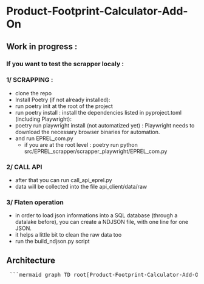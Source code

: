 # Product-Footprint-Calculator-Add-On

## Work in progress :

### If you want to test the scrapper localy : 

### 1/ SCRAPPING :
- clone the repo
- Install Poetry (if not already installed):
- run poetry init at the root of the project
- run poetry install : install the dependencies listed in pyproject.toml (including Playwright): 
- poetry run playwright install (not automatized yet) : Playwright needs to download the necessary browser binaries for automation.
- and run EPREL_com.py
    - if you are at the root level : poetry run python src/EPREL_scrapper/scrapper_playwright/EPREL_com.py

### 2/ CALL API
- after that you can run call_api_eprel.py
- data will be collected into the file api_client/data/raw

### 3/ Flaten operation
- in order to load json informations into a SQL database (through a datalake before), you can create a NDJSON file, with one line for one JSON.
- it helps a little bit to clean  the raw data too
- run the build_ndjson.py script



## Architecture 
<pre lang="markdown"> ```mermaid graph TD root[Product-Footprint-Calculator-Add-On/] root --> poetry[poetry.lock] root --> pyproject[pyproject.toml] root --> readme[README.md] root --> test[test.py] root --> infrastructure[infrastructure/] root --> src[src/] src --> api_client[api_client/] src --> eprel_scrapper[EPREL_scrapper/] src --> utils[utils/] api_client --> build[build_ndjson.py] api_client --> call[call_api_eprel.py] api_client --> testapi[test_api.py] api_client --> func1[func/] api_client --> data1[data/] func1 --> flatten[flatten_json.py] data1 --> bronze[bronze/] data1 --> raw[raw/] data1 --> label1[european_energy_label/] data1 --> sheet1[product_sheet_document/] bronze --> eprel[eprel_waterheaters.ndjson] eprel_scrapper --> data2[data/] eprel_scrapper --> scrapper[scrapper_playwright/] data2 --> urls[urls.json] data2 --> label2[european_energy_label/] data2 --> sheet2[product_sheet_document/] scrapper --> com[EPREL_com.py] scrapper --> testscrap[test_scrapper.py] scrapper --> func2[func/] ``` </pre>